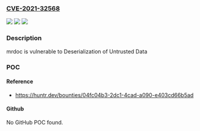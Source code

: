 ### [CVE-2021-32568](https://cve.mitre.org/cgi-bin/cvename.cgi?name=CVE-2021-32568)
![](https://img.shields.io/static/v1?label=Product&message=zmister2016%2Fmrdoc&color=blue)
![](https://img.shields.io/static/v1?label=Version&message=%3C%200.7.1%20&color=brighgreen)
![](https://img.shields.io/static/v1?label=Vulnerability&message=CWE-502%20Deserialization%20of%20Untrusted%20Data&color=brighgreen)

### Description

mrdoc is vulnerable to Deserialization of Untrusted Data

### POC

#### Reference
- https://huntr.dev/bounties/04fc04b3-2dc1-4cad-a090-e403cd66b5ad

#### Github
No GitHub POC found.


